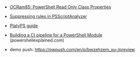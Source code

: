 - [OCRam85:  PowerShell Read Only Class Properties](https://ocram85.com/posts/pwsh-read-only-class-properties/)
- [Suppressing rules in PSScriptAnalyzer](https://learn.microsoft.com/en-us/powershell/utility-modules/psscriptanalyzer/using-scriptanalyzer?view=ps-modules)
- [PlatyPS guide](https://learn.microsoft.com/en-us/powershell/utility-modules/platyps/overview?view=ps-modules)

- [Building a CI pipeline for a PowerShell Module](https://powershellexplained.com/2017-01-21-powershell-module-continious-delivery-pipeline/?utm_source=blog&utm_medium=blog&utm_content=body&utm_content=module) (powershellexplained.com)

- demo push: https://pwpush.com/en/p/bwzehzem_xu-/preview